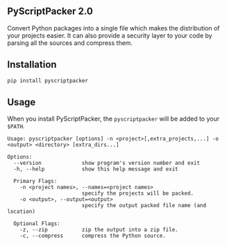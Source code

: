 ## PyScriptPacker 2.0

Convert Python packages into a single file which makes the distribution of your projects easier. It can also provide a security layer to your code by parsing all the sources and compress them.

## Installation

```sh
pip install pyscriptpacker
```

## Usage

When you install PyScriptPacker, the `pyscriptpacker` will be added to your `$PATH`.

```
Usage: pyscriptpacker [options] -n <project>[,extra_projects,...] -o <output> <directory> [extra_dirs...]

Options:
  --version             show program's version number and exit
  -h, --help            show this help message and exit

  Primary Flags:
    -n <project names>, --names=<project names>
                        specify the projects will be packed.
    -o <output>, --output=<output>
                        specify the output packed file name (and location)

  Optional Flags:
    -z, --zip           zip the output into a zip file.
    -c, --compress      compress the Python source.
```
